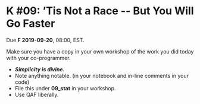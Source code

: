 # K #09: ’Tis Not a Race -- But You Will Go Faster

Due **F 2019-09-20**, 08:00, EST.

Make sure you have a copy in your own workshop of the work you did today with your co-programmer.
- ***Simplicity is divine.***
- Note anything notable. (in your notebook and in-line comments in your code)
- File this under **09_stat** in your workshop.
- Use QAF liberally.